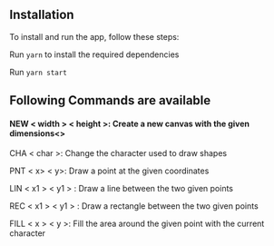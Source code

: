 ## Installation
To install and run the app, follow these steps:

Run `yarn` to install the required dependencies

Run `yarn start`

## Following Commands are available 

 #### NEW < width > < height >: Create a new canvas with the given dimensions<>

CHA < char >: Change the character used to draw shapes

PNT < x> < y>: Draw a point at the given coordinates

LIN < x1 > < y1 > <x2> <y2>: Draw a line between the two given points

REC < x1 > < y1 > <x2> <y2>: Draw a rectangle between the two given points

FILL < x > < y >: Fill the area around the given point with the current character
